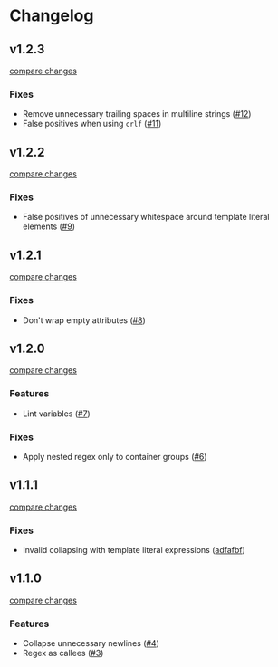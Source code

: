 # Changelog

## v1.2.3

[compare changes](https://github.com/schoero/eslint-plugin-readable-tailwind/compare/v1.2.2...v1.2.3)

### Fixes

- Remove unnecessary trailing spaces in multiline strings ([#12](https://github.com/schoero/eslint-plugin-readable-tailwind/pull/12))
- False positives when using `crlf` ([#11](https://github.com/schoero/eslint-plugin-readable-tailwind/pull/11))

## v1.2.2

[compare changes](https://github.com/schoero/eslint-plugin-readable-tailwind/compare/v1.2.1...v1.2.2)

### Fixes

- False positives of unnecessary whitespace around template literal elements ([#9](https://github.com/schoero/eslint-plugin-readable-tailwind/pull/9))

## v1.2.1

[compare changes](https://github.com/schoero/eslint-plugin-readable-tailwind/compare/v1.2.0...v1.2.1)

### Fixes

- Don't wrap empty attributes ([#8](https://github.com/schoero/eslint-plugin-readable-tailwind/pull/8))

## v1.2.0

[compare changes](https://github.com/schoero/eslint-plugin-readable-tailwind/compare/v1.1.1...v1.2.0)

### Features

- Lint variables ([#7](https://github.com/schoero/eslint-plugin-readable-tailwind/pull/7))

### Fixes

- Apply nested regex only to container groups ([#6](https://github.com/schoero/eslint-plugin-readable-tailwind/pull/6))

## v1.1.1

[compare changes](https://github.com/schoero/eslint-plugin-readable-tailwind/compare/v1.1.0...v1.1.1)

### Fixes

- Invalid collapsing with template literal expressions ([adfafbf](https://github.com/schoero/eslint-plugin-readable-tailwind/commit/adfafbf))

## v1.1.0

[compare changes](https://github.com/schoero/eslint-plugin-readable-tailwind/compare/v1.0.0...v1.1.0)

### Features

- Collapse unnecessary newlines ([#4](https://github.com/schoero/eslint-plugin-readable-tailwind/pull/4))
- Regex as callees ([#3](https://github.com/schoero/eslint-plugin-readable-tailwind/pull/3))
